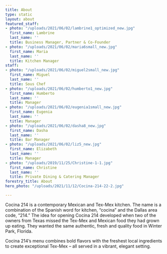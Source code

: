 ```yaml
---
title: About
type: static
layout: about
featured_staff:
- photo: "/uploads/2021/06/02/lambrine1_optimized_new.jpg"
  first_name: Lambrine
  last_name: ''
  title: Business Manager, Partner & Co-Founder
- photo: "/uploads/2021/06/02/maria6small_new.jpg"
  first_name: Maria
  last_name: ''
  title: Kitchen Manager
staff:
- photo: "/uploads/2021/06/02/miguel2small_new.jpg"
  first_name: Miguel
  last_name: ''
  title: Sous Chef
- photo: "/uploads/2021/06/02/humberto1_new.jpg"
  first_name: Humberto
  last_name: ''
  title: Manager
- photo: "/uploads/2021/06/02/eugenia1small_new.jpg"
  first_name: Eugenia
  last_name: ''
  title: Manager
- photo: "/uploads/2021/06/02/dasha8_new.jpg"
  first_name: Dasha
  last_name: ''
  title: Bar Manager
- photo: "/uploads/2021/06/02/liz5_new.jpg"
  first_name: Elizabeth
  last_name: ''
  title: Manager
- photo: "/uploads/2019/11/25/Christine-1-1.jpg"
  first_name: Christine
  last_name: ''
  title: Private Dining & Catering Manager
forestry_title: About
hero_photo: "/uploads/2021/11/12/Cocina-214-22-2.jpg"

---
```

Cocina 214 is a contemporary Mexican and Tex-Mex kitchen. The name is a combination of the Spanish word for kitchen, “cocina” and the Dallas area code, “214.” The idea for opening Cocina 214 developed when two of the owners from Texas missed the Tex-Mex and Mexican food they had grown up eating. They wanted the same authentic, fresh and quality food in Winter Park, Florida.

Cocina 214’s menu combines bold flavors with the freshest local ingredients to create exceptional Tex-Mex – all served in a vibrant, elegant setting.